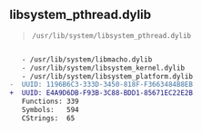 ## libsystem_pthread.dylib

> `/usr/lib/system/libsystem_pthread.dylib`

```diff

   - /usr/lib/system/libmacho.dylib
   - /usr/lib/system/libsystem_kernel.dylib
   - /usr/lib/system/libsystem_platform.dylib
-  UUID: 1196B6C3-333D-3450-818F-F3663484B8EB
+  UUID: E4A9D6DB-F93B-3C88-BDD1-85671EC22E2B
   Functions: 339
   Symbols:   594
   CStrings:  65

```
